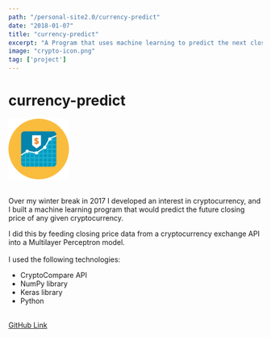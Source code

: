 ```yaml
---
path: "/personal-site2.0/currency-predict"
date: "2018-01-07"
title: "currency-predict"
excerpt: "A Program that uses machine learning to predict the next closing price of a cryptocurrency"
image: "crypto-icon.png"
tag: ['project']
---
```


# currency-predict

<img class="align-self-center mr-3" src="/img/crypto-icon.png" width="120" height="120" alt="currency-predict">

<div class="media-body">
<br>
    <p> Over my winter break in 2017 I developed an interest in cryptocurrency, and I built a machine learning program that would predict the future closing price of any given cryptocurrency.</p>
    <p class="mb-0">I did this by feeding closing price data from a cryptocurrency exchange API into a Multilayer Perceptron model.
      <br><br>I used the following technologies:<br>
      <ul>
      <li>CryptoCompare API</li>
      <li>NumPy library</li>
      <li>Keras library</li>
      <li>Python</li>
      </ul>
      <br>
      <a href="https://github.com/AmirYalamov/currency-predict">GitHub Link</a> <br>
    </p>
  </div>
